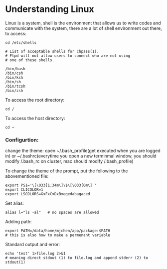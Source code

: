 # Understanding Linux

Linux is a system, shell is the environment that allows us to write codes and communicate with the system, there are a lot of shell environment out there, to access:

```
cd /etc/shells

# List of acceptable shells for chpass(1).
# Ftpd will not allow users to connect who are not using
# one of these shells.

/bin/bash
/bin/csh
/bin/ksh
/bin/sh
/bin/tcsh
/bin/zsh
```

To access the root directory:
```
cd /
```

To access the host directory:
```
cd ~
```

### Configurtion:

change the theme: open ~/.bash_profile(get executed when you are logged in) or ~/.bashrc(everytime you open a new terminmal window, you should modify /.bash_rc on cluster, mac should modify /.bash_profile)


To change the theme of the prompt, put the following to the abovementioned file:

```
export PS1='\[\033[1;34m\]\$\[\033[0m\] '​
export CLICOLOR=1​
export LSCOLORS=GxFxCxDxBxegedabagaced
```

Set alias:

```
alias l="ls -al"   # no spaces are allowed
```

Adding path:

```
export PATH=/data/home/mjchen/app/package:$PATH   
# this is also how to make a permenant variable
```

Standard output and error:

```
echo 'test' 1>file.log 2>&1
# meaning direct stdout (1) to file.log and append stderr (2) to stdout(1)
```

